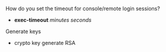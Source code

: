 How do you set the timeout for console/remote login sessions?

- **exec-timeout** *minutes seconds*

Generate keys

- crypto key generate RSA